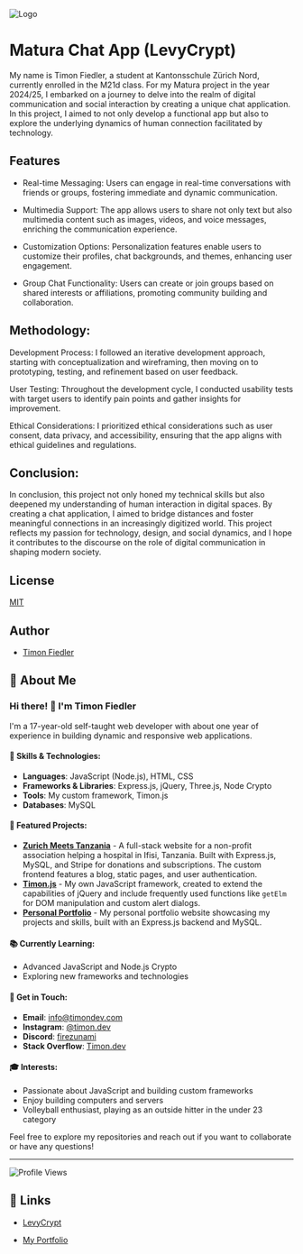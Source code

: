 ![Logo](https://ik.imagekit.io/timon/chat-app-2024/logo.png?tr=h-125,w-125)


# Matura Chat App (LevyCrypt)

My name is Timon Fiedler, a student at Kantonsschule Zürich Nord, currently enrolled in the M21d class. For my Matura project in the year 2024/25, I embarked on a journey to delve into the realm of digital communication and social interaction by creating a unique chat application. In this project, I aimed to not only develop a functional app but also to explore the underlying dynamics of human connection facilitated by technology.


## Features

- Real-time Messaging: Users can engage in real-time conversations with friends or groups, fostering immediate and dynamic communication.

- Multimedia Support: The app allows users to share not only text but also multimedia content such as images, videos, and voice messages, enriching the communication experience.

- Customization Options: Personalization features enable users to customize their profiles, chat backgrounds, and themes, enhancing user engagement.

- Group Chat Functionality: Users can create or join groups based on shared interests or affiliations, promoting community building and collaboration.


## Methodology:

Development Process: I followed an iterative development approach, starting with conceptualization and wireframing, then moving on to prototyping, testing, and refinement based on user feedback.

User Testing: Throughout the development cycle, I conducted usability tests with target users to identify pain points and gather insights for improvement.

Ethical Considerations: I prioritized ethical considerations such as user consent, data privacy, and accessibility, ensuring that the app aligns with ethical guidelines and regulations.

## Conclusion:

In conclusion, this project not only honed my technical skills but also deepened my understanding of human interaction in digital spaces. By creating a chat application, I aimed to bridge distances and foster meaningful connections in an increasingly digitized world. This project reflects my passion for technology, design, and social dynamics, and I hope it contributes to the discourse on the role of digital communication in shaping modern society.

## License

[MIT](https://choosealicense.com/licenses/mit/)


## Author

- [Timon Fiedler](https://github.com/Timon-D3v)


## 🚀 About Me

### Hi there! 👋 I'm Timon Fiedler

I'm a 17-year-old self-taught web developer with about one year of experience in building dynamic and responsive web applications.

#### 🔧 Skills & Technologies:
- **Languages**: JavaScript (Node.js), HTML, CSS
- **Frameworks & Libraries**: Express.js, jQuery, Three.js, Node Crypto
- **Tools**: My custom framework, Timon.js
- **Databases**: MySQL

#### 🌟 Featured Projects:
- [**Zurich Meets Tanzania**](https://www.zurich-meets-tanzania.com) - A full-stack website for a non-profit association helping a hospital in Ifisi, Tanzania. Built with Express.js, MySQL, and Stripe for donations and subscriptions. The custom frontend features a blog, static pages, and user authentication.
- [**Timon.js**](https://www.npmjs.com/package/timonjs) - My own JavaScript framework, created to extend the capabilities of jQuery and include frequently used functions like `getElm` for DOM manipulation and custom alert dialogs.
- [**Personal Portfolio**](https://www.timondev.com) - My personal portfolio website showcasing my projects and skills, built with an Express.js backend and MySQL.

#### 📚 Currently Learning:
- Advanced JavaScript and Node.js Crypto
- Exploring new frameworks and technologies

#### 💬 Get in Touch:
- **Email**: [info@timondev.com](mailto:info@timondev.com)
- **Instagram**: [@timon.dev](https://www.instagram.com/timon.dev/)
- **Discord**: [firezunami](https://discordapp.com/users/560914605145325596)
- **Stack Overflow**: [Timon.dev](https://stackoverflow.com/users/22688455/timon-dev)

#### 🎓 Interests:
- Passionate about JavaScript and building custom frameworks
- Enjoy building computers and servers
- Volleyball enthusiast, playing as an outside hitter in the under 23 category

Feel free to explore my repositories and reach out if you want to collaborate or have any questions!

---

![Profile Views](https://komarev.com/ghpvc/?username=timondev&color=green)

## 🔗 Links

- [LevyCrypt](https://www.timondev.vip)

- [My Portfolio](https://www.timondev.com)
